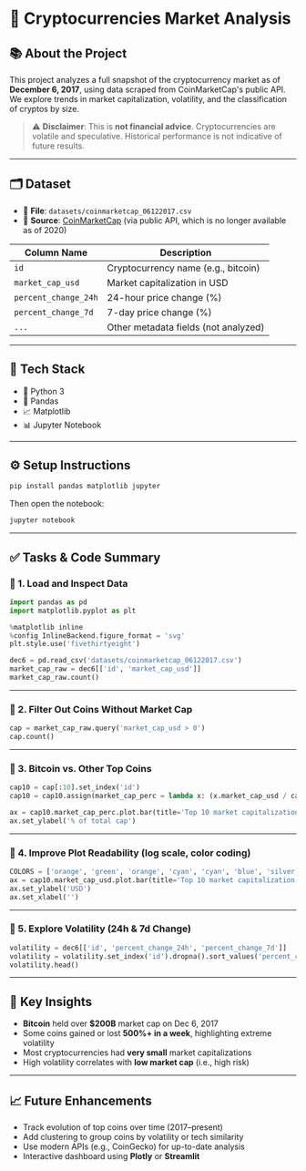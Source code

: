 # 🚀 Cryptocurrencies Market Analysis 

## 📚 About the Project

This project analyzes a full snapshot of the cryptocurrency market as of **December 6, 2017**, using data scraped from CoinMarketCap's public API. We explore trends in market capitalization, volatility, and the classification of cryptos by size.

> ⚠️ **Disclaimer**: This is **not financial advice**. Cryptocurrencies are volatile and speculative. Historical performance is not indicative of future results.

---

## 🗂️ Dataset

* 📁 **File**: `datasets/coinmarketcap_06122017.csv`
* 📌 **Source**: [CoinMarketCap](https://coinmarketcap.com) (via public API, which is no longer available as of 2020)

| Column Name          | Description                          |
| -------------------- | ------------------------------------ |
| `id`                 | Cryptocurrency name (e.g., bitcoin)  |
| `market_cap_usd`     | Market capitalization in USD         |
| `percent_change_24h` | 24-hour price change (%)             |
| `percent_change_7d`  | 7-day price change (%)               |
| `...`                | Other metadata fields (not analyzed) |

---

## 🧰 Tech Stack

* 🐍 Python 3
* 🐼 Pandas
* 📈 Matplotlib
* 📊 Jupyter Notebook

---

## ⚙️ Setup Instructions

```bash
pip install pandas matplotlib jupyter
```

Then open the notebook:

```bash
jupyter notebook
```

---

## ✅ Tasks & Code Summary

### 🔹 1. Load and Inspect Data

```python
import pandas as pd
import matplotlib.pyplot as plt

%matplotlib inline
%config InlineBackend.figure_format = 'svg' 
plt.style.use('fivethirtyeight')

dec6 = pd.read_csv('datasets/coinmarketcap_06122017.csv')
market_cap_raw = dec6[['id', 'market_cap_usd']]
market_cap_raw.count()
```

---

### 🔹 2. Filter Out Coins Without Market Cap

```python
cap = market_cap_raw.query('market_cap_usd > 0')
cap.count()
```

---

### 🔹 3. Bitcoin vs. Other Top Coins

```python
cap10 = cap[:10].set_index('id')
cap10 = cap10.assign(market_cap_perc = lambda x: (x.market_cap_usd / cap.market_cap_usd.sum()) * 100)

ax = cap10.market_cap_perc.plot.bar(title='Top 10 market capitalization')
ax.set_ylabel('% of total cap')
```

---

### 🔹 4. Improve Plot Readability (log scale, color coding)

```python
COLORS = ['orange', 'green', 'orange', 'cyan', 'cyan', 'blue', 'silver', 'orange', 'red', 'green']
ax = cap10.market_cap_usd.plot.bar(title='Top 10 market capitalization', logy=True, color=COLORS)
ax.set_ylabel('USD')
ax.set_xlabel('')
```

---

### 🔹 5. Explore Volatility (24h & 7d Change)

```python
volatility = dec6[['id', 'percent_change_24h', 'percent_change_7d']]
volatility = volatility.set_index('id').dropna().sort_values('percent_change_24h')
volatility.head()
```
---

## 🧠 Key Insights

* **Bitcoin** held over **\$200B** market cap on Dec 6, 2017
* Some coins gained or lost **500%+ in a week**, highlighting extreme volatility
* Most cryptocurrencies had **very small** market capitalizations
* High volatility correlates with **low market cap** (i.e., high risk)

---

## 📈 Future Enhancements

* Track evolution of top coins over time (2017–present)
* Add clustering to group coins by volatility or tech similarity
* Use modern APIs (e.g., CoinGecko) for up-to-date analysis
* Interactive dashboard using **Plotly** or **Streamlit**


